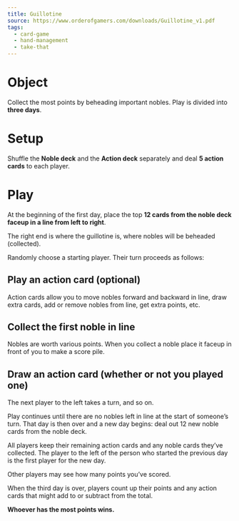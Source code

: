 ```yaml
---
title: Guillotine
source: https://www.orderofgamers.com/downloads/Guillotine_v1.pdf
tags:
  - card-game
  - hand-management
  - take-that
---
```


# Object

Collect the most points by beheading important nobles. Play is divided into **three days**.

# Setup

Shuffle the **Noble deck** and the **Action deck** separately and deal **5 action cards** to each player.

# Play

At the beginning of the first day, place the top **12 cards from the noble deck faceup in a line from left to right**.

The right end is where the guillotine is, where nobles will be beheaded (collected).

Randomly choose a starting player. Their turn proceeds as follows:

## Play an action card (optional)

Action cards allow you to move nobles forward and backward in line, draw extra cards, add or remove nobles from line, get extra points, etc.

## Collect the first noble in line

Nobles are worth various points. When you collect a noble place it faceup in front of you to make a score pile.

## Draw an action card (whether or not you played one)

The next player to the left takes a turn, and so on.

Play continues until there are no nobles left in line at the start of someone’s turn. That day is then over and a new day begins: deal out 12 new noble cards from the noble deck.

All players keep their remaining action cards and any noble cards they’ve collected. The player to the left of the person who started the previous day is the first player for the new day.

Other players may see how many points you’ve scored.

When the third day is over, players count up their points and any action cards that might add to or subtract from the total.

**Whoever has the most points wins.**